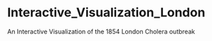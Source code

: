 # Interactive_Visualization_London
An Interactive Visualization of the 1854 London Cholera outbreak
